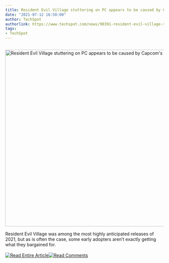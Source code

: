 ```yaml
---
title: Resident Evil Village stuttering on PC appears to be caused by Capcom's DRM
date: "2021-07-12 16:50:00"
author: TechSpot
authorlink: https://www.techspot.com/news/90391-resident-evil-village-stuttering-pc-appears-caused-capcom.html
tags:
- TechSpot
---
```

<a href="https://www.techspot.com/news/90391-resident-evil-village-stuttering-pc-appears-caused-capcom.html" target="_blank"><img src="https://static.techspot.com/images2/news/ts3_thumbs/2021/07/2021-07-12-ts3_thumbs-f0e.jpg" width="800" height="560" style="padding: 15px 0" title="Resident Evil Village stuttering on PC appears to be caused by Capcom's DRM" /></a><br />Resident Evil Village was among the most highly anticipated releases of 2021, but as is often the case, some early adopters aren’t exactly getting what they bargained for.<br /><br /><a href="https://www.techspot.com/news/90391-resident-evil-village-stuttering-pc-appears-caused-capcom.html"><img src="https://static.techspot.com/images/rss/rss_buttons_01.png" border="0" alt="Read Entire Article" /></a><a href="https://www.techspot.com/news/90391-resident-evil-village-stuttering-pc-appears-caused-capcom.html#comments"><img src="https://static.techspot.com/images/rss/rss_buttons_02.png" border="0" alt="Read Comments" /></a><br /><br />